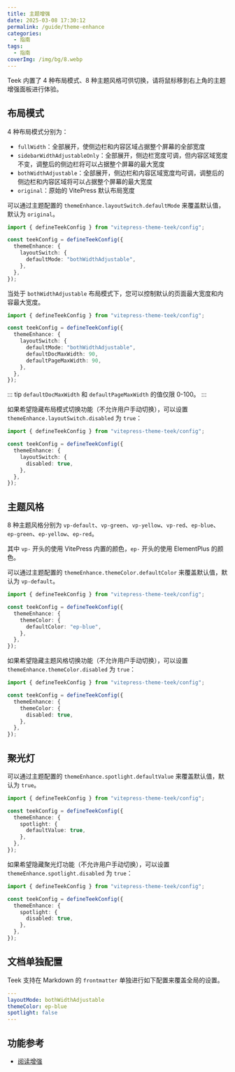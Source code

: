 ```yaml
---
title: 主题增强
date: 2025-03-08 17:30:12
permalink: /guide/theme-enhance
categories:
  - 指南
tags:
  - 指南
coverImg: /img/bg/8.webp
---
```


Teek 内置了 4 种布局模式、8 种主题风格可供切换，请将鼠标移到右上角的主题增强面板进行体验。

## 布局模式

4 种布局模式分别为：

- `fullWidth`：全部展开，使侧边栏和内容区域占据整个屏幕的全部宽度
- `sidebarWidthAdjustableOnly`：全部展开，侧边栏宽度可调，但内容区域宽度不变，调整后的侧边栏将可以占据整个屏幕的最大宽度
- `bothWidthAdjustable`：全部展开，侧边栏和内容区域宽度均可调，调整后的侧边栏和内容区域将可以占据整个屏幕的最大宽度
- `original`：原始的 VitePress 默认布局宽度

可以通过主题配置的 `themeEnhance.layoutSwitch.defaultMode` 来覆盖默认值，默认为 `original`。

```ts
import { defineTeekConfig } from "vitepress-theme-teek/config";

const teekConfig = defineTeekConfig({
  themeEnhance: {
    layoutSwitch: {
      defaultMode: "bothWidthAdjustable",
    },
  },
});
```

当处于 `bothWidthAdjustable` 布局模式下，您可以控制默认的页面最大宽度和内容最大宽度。

```ts
import { defineTeekConfig } from "vitepress-theme-teek/config";

const teekConfig = defineTeekConfig({
  themeEnhance: {
    layoutSwitch: {
      defaultMode: "bothWidthAdjustable",
      defaultDocMaxWidth: 90,
      defaultPageMaxWidth: 90,
    },
  },
});
```

::: tip
`defaultDocMaxWidth` 和 `defaultPageMaxWidth` 的值仅限 0-100。
:::

如果希望隐藏布局模式切换功能（不允许用户手动切换），可以设置 `themeEnhance.layoutSwitch.disabled` 为 `true`：

```ts
import { defineTeekConfig } from "vitepress-theme-teek/config";

const teekConfig = defineTeekConfig({
  themeEnhance: {
    layoutSwitch: {
      disabled: true,
    },
  },
});
```

## 主题风格

8 种主题风格分别为 `vp-default`、`vp-green`、`vp-yellow`、`vp-red`、`ep-blue`、`ep-green`、`ep-yellow`、`ep-red`。

其中 `vp-` 开头的使用 VitePress 内置的颜色，`ep-` 开头的使用 ElementPlus 的颜色。

可以通过主题配置的 `themeEnhance.themeColor.defaultColor` 来覆盖默认值，默认为 `vp-default`。

```ts
import { defineTeekConfig } from "vitepress-theme-teek/config";

const teekConfig = defineTeekConfig({
  themeEnhance: {
    themeColor: {
      defaultColor: "ep-blue",
    },
  },
});
```

如果希望隐藏主题风格切换功能（不允许用户手动切换），可以设置 `themeEnhance.themeColor.disabled` 为 `true`：

```ts
import { defineTeekConfig } from "vitepress-theme-teek/config";

const teekConfig = defineTeekConfig({
  themeEnhance: {
    themeColor: {
      disabled: true,
    },
  },
});
```

## 聚光灯 <Badge type="tip" text="v1.1.0" />

可以通过主题配置的 `themeEnhance.spotlight.defaultValue` 来覆盖默认值，默认为 `true`。

```ts
import { defineTeekConfig } from "vitepress-theme-teek/config";

const teekConfig = defineTeekConfig({
  themeEnhance: {
    spotlight: {
      defaultValue: true,
    },
  },
});
```

如果希望隐藏聚光灯功能（不允许用户手动切换），可以设置 `themeEnhance.spotlight.disabled` 为 `true`：

```ts
import { defineTeekConfig } from "vitepress-theme-teek/config";

const teekConfig = defineTeekConfig({
  themeEnhance: {
    spotlight: {
      disabled: true,
    },
  },
});
```

## 文档单独配置

Teek 支持在 Markdown 的 `frontmatter` 单独进行如下配置来覆盖全局的设置。

```yaml
---
layoutMode: bothWidthAdjustable
themeColor: ep-blue
spotlight: false
---
```

## 功能参考

- [阅读增强](https://github.com/nolebase/integrations/blob/main/packages/vitepress-plugin-enhanced-readabilities/README.md)

